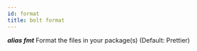 ```yaml
---
id: format
title: bolt format
---
```


***alias fmt*** Format the files in your package(s) (Default: Prettier)
